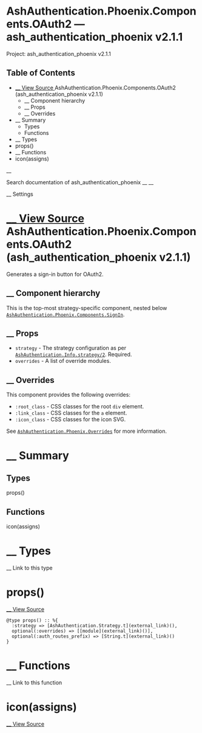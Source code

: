 # AshAuthentication.Phoenix.Components.OAuth2 — ash_authentication_phoenix v2.1.1

Project: ash_authentication_phoenix v2.1.1

## Table of Contents

- [ __ View Source ](external_link) AshAuthentication.Phoenix.Components.OAuth2 (ash_authentication_phoenix v2.1.1)
  - __ Component hierarchy
  - __ Props
  - __ Overrides
- __ Summary
  - Types
  - Functions
- __ Types
- props()
- __ Functions
- icon(assigns)

__

Search documentation of ash_authentication_phoenix __ __

__ Settings

#  [ __ View Source ](external_link) AshAuthentication.Phoenix.Components.OAuth2 (ash_authentication_phoenix v2.1.1)

Generates a sign-in button for OAuth2.

##  __ Component hierarchy

This is the top-most strategy-specific component, nested below [`AshAuthentication.Phoenix.Components.SignIn`](external_link).

##  __ Props

  * `strategy` \- The strategy configuration as per [`AshAuthentication.Info.strategy/2`](external_link). Required.
  * `overrides` \- A list of override modules.



##  __ Overrides

This component provides the following overrides:

  * `:root_class` \- CSS classes for the root `div` element.
  * `:link_class` \- CSS classes for the `a` element.
  * `:icon_class` \- CSS classes for the icon SVG.



See [`AshAuthentication.Phoenix.Overrides`](external_link) for more information.

#  __ Summary

##  Types

props()

##  Functions

icon(assigns)

#  __ Types

__ Link to this type

# props()

[ __ View Source ](external_link)
    
    
    @type props() :: %{
      :strategy => [AshAuthentication.Strategy.t](external_link)(),
      optional(:overrides) => [[module](external_link)()],
      optional(:auth_routes_prefix) => [String.t](external_link)()
    }

#  __ Functions

__ Link to this function

# icon(assigns)

[ __ View Source ](external_link)

